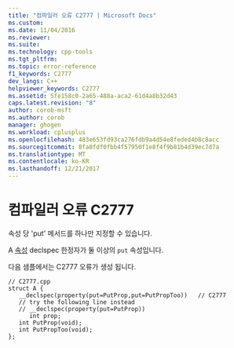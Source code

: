 ```yaml
---
title: "컴파일러 오류 C2777 | Microsoft Docs"
ms.custom: 
ms.date: 11/04/2016
ms.reviewer: 
ms.suite: 
ms.technology: cpp-tools
ms.tgt_pltfrm: 
ms.topic: error-reference
f1_keywords: C2777
dev_langs: C++
helpviewer_keywords: C2777
ms.assetid: 5fe158c0-2a65-488a-aca2-61d4a8b32d43
caps.latest.revision: "8"
author: corob-msft
ms.author: corob
manager: ghogen
ms.workload: cplusplus
ms.openlocfilehash: 483e653fd93ca276fdb9a4d54e8feded4b8c8acc
ms.sourcegitcommit: 8fa8fdf0fbb4f57950f1e8f4f9b81b4d39ec7d7a
ms.translationtype: MT
ms.contentlocale: ko-KR
ms.lasthandoff: 12/21/2017
---
```

# <a name="compiler-error-c2777"></a>컴파일러 오류 C2777
속성 당 'put' 메서드를 하나만 지정할 수 있습니다.  
  
 A [속성](../../cpp/property-cpp.md) declspec 한정자가 둘 이상의 `put` 속성입니다.  
  
 다음 샘플에서는 C2777 오류가 생성 됩니다.  
  
```  
// C2777.cpp  
struct A {  
   __declspec(property(put=PutProp,put=PutPropToo))   // C2777  
   // try the following line instead  
   // __declspec(property(put=PutProp))  
      int prop;  
   int PutProp(void);  
   int PutPropToo(void);  
};  
```